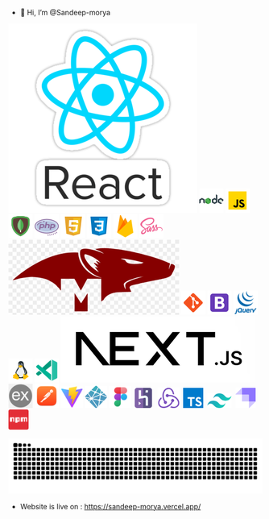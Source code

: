 - 👋 Hi, I’m @Sandeep-morya

[<img src="public/logos/react.png" alt="React" />](#)
[<img src="public/logos/node.png" alt="Node" />](#)
[<img src="public/logos/javascript.png" alt="Javascript" />](#)
[<img src="public/logos/mongo.png" alt="MongoDB" />](#)
[<img src="public/logos/php.png" alt="PHP" />](#)
[<img src="public/logos/html.png" alt="HTML" />](#)
[<img src="public/logos/css.png" alt="CSS" />](#)
[<img src="public/logos/firebase.png" alt="Firebase" />](#)
[<img src="public/logos/sass.png" alt="Sass" />](#)
[<img src="public/logos/mongoose.png" alt="Mongoose" />](#)
[<img src="public/logos/git.png" alt="Git" />](#)
[<img src="public/logos/bootstrap.png" alt="Bootstrap" />](#)
[<img src="public/logos/jquery.png" alt="jQuery" />](#)
[<img src="public/logos/linux.png" alt="Linux" />](#)
[<img src="public/logos/vscode.png" alt="VSCode" />](#)
[<img src="public/logos/next.png" alt="Next_JS" />](#)
[<img src="public/logos/express.png" width="48px" alt="Express" />](#)
[<img src="public/logos/postman.png" alt="Postman" />](#)
[<img src="public/logos/vite.svg" width="44px" alt="Vite" />](#)
[<img src="public/logos/netlify.png" width="44px" alt="Netlify" />](#)
[<img src="public/logos/figma.png" width="44px" />](#)
[<img src="public/logos/heroku.png" width="40px" alt="Heroku">](#)&nbsp;
[<img src="public/logos/redux.png" width="44px" alt="Redux"/>](#)&nbsp;
[<img src="public/logos/typescript.png" width="40px" alt="Typescript"/>](#)&nbsp;
[<img src="public/logos/tailwind.png" width="48px" alt="Tailwind"/>](#)&nbsp;
[<img src="public/logos/strapi.png" width="40px" alt="Strapi"/>](#)&nbsp;
[<img src="public/logos/npm.png" width="40px" alt="NPM"/>](#)&nbsp;

<img src="https://raw.githubusercontent.com/Furqaaan/Furqaaan/master/github-user-contribution.svg" />


- Website is live on : https://sandeep-morya.vercel.app/
